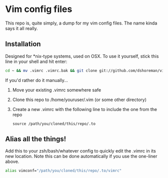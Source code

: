 # Vim config files

This repo is, quite simply, a dump for my vim config files. The name kinda says it all really.

## Installation

Designed for \*nix-type systems, used on OSX. To use it yourself, stick this line in your shell and hit enter:
```sh
cd ~ && mv .vimrc .vimrc.bak && git clone git://github.com/dshoreman/vim-config.git .vim && echo "source ~/.vim/vimrc" > .vimrc && echo -n "Add vimconf alias to your .zshrc? [y/n] " && read reply && if [ $reply == 'y' ]; then echo alias vimconf=\"vim ~/.vim/vimrc\" >> ~/.zshrc && . ~/.zshrc && echo "Zsh config updated"; fi; echo Success!
```

If you'd rather do it manually...

1. Move your existing .vimrc somewhere safe
2. Clone this repo to /home/youruser/.vim (or some other directory)
3. Create a new .vimrc with the following line to include the one from the repo

    `source /path/you/cloned/this/repo/.to`

## Alias all the things!

Add this to your zsh/bash/whatever config to quickly edit the .vimrc in its new location. Note this can be done automatically if you use the one-liner above.
```bash
alias vimconf="/path/you/cloned/this/repo/.to/vimrc"
```
